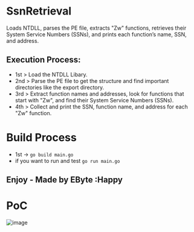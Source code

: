 # SsnRetrieval
Loads NTDLL, parses the PE file, extracts "Zw" functions, retrieves their System Service Numbers (SSNs), and prints each function’s name, SSN, and address.

## Execution Process:
- 1st > Load the NTDLL Libary.
- 2nd > Parse the PE file to get the structure and find important directories like the export directory.
- 3rd > Extract function names and addresses, look for functions that start with "Zw", and find their System Service Numbers (SSNs).
- 4th > Collect and print the SSN, function name, and address for each "Zw" function.

# Build Process
- 1st -> ```go build main.go```
- if you want to run and test ```go run main.go```

## Enjoy - Made by EByte :Happy

# PoC
![image](https://github.com/user-attachments/assets/295d3e89-573b-43f5-8125-3199306d9adb)
